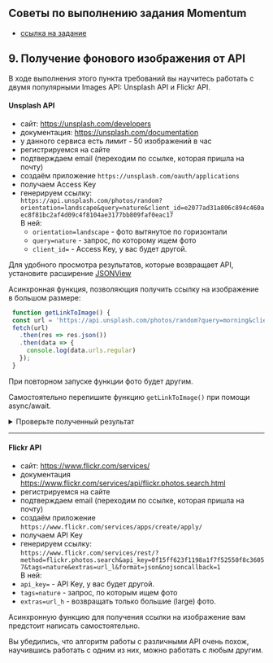 ## Советы по выполнению задания Momentum
- [ссылка на задание](momentum.md)

## 9. Получение фонового изображения от API

В ходе выполнения этого пункта требований вы научитесь работать с двумя популярными Images API: Unsplash API и Flickr API.

#### Unsplash API
- сайт: https://unsplash.com/developers
- документация: https://unsplash.com/documentation
- у данного сервиса есть лимит - 50 изображений в час
- регистрируемся на сайте
- подтверждаем email (переходим по ссылке, которая пришла на почту)
- создаём приложение `https://unsplash.com/oauth/applications`
- получаем Access Key
- генерируем ссылку:  
`https://api.unsplash.com/photos/random?orientation=landscape&query=nature&client_id=e2077ad31a806c894c460aec8f81bc2af4d09c4f8104ae3177bb809faf0eac17`  
В ней:  
  - `orientation=landscape` - фото вытянутое по горизонтали
  - `query=nature` - запрос, по которому ищем фото
  - `client_id=` - Access Key, у вас будет другой.

Для удобного просмотра результатов, которые возвращает API, установите расширение [JSONView](https://chrome.google.com/webstore/detail/jsonview/chklaanhfefbnpoihckbnefhakgolnmc?hl=ru)

Асинхронная функция, позволяющия получить ссылку на изображение в большом размере:

```js
 function getLinkToImage() {
 const url = 'https://api.unsplash.com/photos/random?query=morning&client_id=e2077ad31a806c894c460aec8f81bc2af4d09c4f8104ae3177bb809faf0eac17';
 fetch(url)
   .then(res => res.json())
   .then(data => {
     console.log(data.urls.regular)
   });
 }
 ```

 При повторном запуске функции фото будет другим.

 Самостоятельно перепишите функцию `getLinkToImage()` при помощи async/await.

<details>
  <summary>Проверьте полученный результат</summary>

  ```js
 async function getLinkToImage() {
   const url = 'https://api.unsplash.com/photos/random?query=morning&client_id=e2077ad31a806c894c460aec8f81bc2af4d09c4f8104ae3177bb809faf0eac17';
   const res = await fetch(url);
   const data = await res.json();
   console.log(data.urls.regular)
 }
  ```
</details>

---

#### Flickr API
- сайт: https://www.flickr.com/services/
- документация https://www.flickr.com/services/api/flickr.photos.search.html
- регистрируемся на сайте
- подтверждаем email (переходим по ссылке, которая пришла на почту)
- создаём приложение `https://www.flickr.com/services/apps/create/apply/`
- получаем API Key
- генерируем ссылку:  
`https://www.flickr.com/services/rest/?method=flickr.photos.search&api_key=0f15ff623f1198a1f7f52550f8c36057&tags=nature&extras=url_l&format=json&nojsoncallback=1`  
В ней:  
- `api_key=` - API Key, у вас будет другой.
- `tags=nature` - запрос, по которым ищем фото
- `extras=url_h` - возвращать только большие (large) фото.

Асинхронную функцию для получения ссылки на изображение вам предстоит написать самостоятельно.

Вы убедились, что алгоритм работы с различными API очень похож, научившись работать с одним из них, можно работать с любым другим.